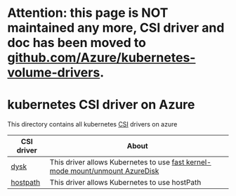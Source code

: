 # Attention: this page is NOT maintained any more, CSI driver and doc has been moved to [github.com/Azure/kubernetes-volume-drivers](https://github.com/Azure/kubernetes-volume-drivers/tree/master/csi).

# kubernetes CSI driver on Azure
This directory contains all kubernetes [CSI](https://kubernetes-csi.github.io/docs/Home.html) drivers on azure

| CSI driver | About |
| ---- | ---- |
| [dysk](./dysk) | This driver allows Kubernetes to use [fast kernel-mode mount/unmount AzureDisk](https://github.com/khenidak/dysk) |
| [hostpath](./hostpath) | This driver allows Kubernetes to use hostPath |

